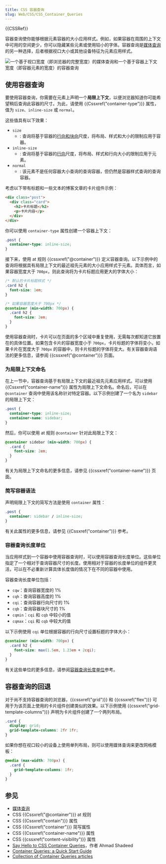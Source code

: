 ```yaml
---
title: CSS 容器查询
slug: Web/CSS/CSS_Container_Queries
---
```


{{CSSRef}}

容器查询使你能够根据元素容器的大小应用样式。例如，如果容器在周围的上下文中可用的空间更少，你可以隐藏某些元素或使用较小的字体。容器查询是[媒体查询](/zh-CN/docs/Web/CSS/Media_Queries)的另一种选择，后者根据视口大小或其他设备特征为元素应用样式。

![一个基于视口宽度（即浏览器的完整宽度）的媒体查询和一个基于容器上下文宽度（即容器元素的宽度）的容器查询](container-query.svg)

## 使用容器查询

要使用容器查询，你需要在元素上声明一个**局限上下文**，以便浏览器知道你可能希望稍后查询此容器的尺寸。为此，请使用 {{Cssxref("container-type")}} 属性，值为 `size`、`inline-size` 或 `normal`。

这些值具有以下效果：

- `size`
  - : 查询将基于容器的[行向和块向](/zh-CN/docs/Web/CSS/CSS_Logical_Properties/Basic_concepts#块向与行向尺度)尺度，将布局、样式和大小的限制应用于容器。
- `inline-size`
  - : 查询将基于容器的[行向](/zh-CN/docs/Web/CSS/CSS_Logical_Properties/Basic_concepts#块向与行向尺度)尺度，将布局、样式和行向大小的限制应用于元素。
- `normal`
  - : 该元素不是任何容器大小查询的查询容器，但仍然是容器样式查询的查询容器。

考虑以下带有标题和一些文本的博客文章的卡片组件示例：

```html
<div class="post">
  <div class="card">
    <h2>卡片标题</h2>
    <p>卡片内容</p>
  </div>
</div>
```

你可以使用 `container-type` 属性创建一个容器上下文：

```css
.post {
  container-type: inline-size;
}
```

接下来，使用 at 规则 {{cssxref("@container")}} 定义容器查询。以下示例中的查询将根据具有局限上下文的最近祖先元素的大小应用样式于元素。具体而言，如果容器宽度大于 `700px`，则此查询将为卡片标题应用更大的字体大小：

```css
/* 默认的卡片标题样式 */
.card h2 {
  font-size: 1em;
}

/* 如果容器宽度大于 700px */
@container (min-width: 700px) {
  .card h2 {
    font-size: 2em;
  }
}
```

使用容器查询时，卡片可以在页面的多个区域中重复使用，无需每次都知道它放置在的具体位置。如果包含卡片的容器宽度小于 `700px`，卡片标题的字体将变小，如果卡片在宽度大于 `700px` 的容器中，则卡片标题的字体将变大。有关容器查询语法的更多信息，请参阅 {{cssxref("@container")}} 页面。

### 为局限上下文命名

在上一节中，容器查询基于有局限上下文的最近祖先元素应用样式。可以使用 {{Cssxref("container-name")}} 属性为局限上下文命名。命名后，可以在 `@container` 查询中使用该名称针对特定容器。以下示例创建了一个名为 `sidebar` 的局限上下文：

```css
.post {
  container-type: inline-size;
  container-name: sidebar;
}
```

然后，你可以使用 at 规则 `@container` 针对此局限上下文：

```css
@container sidebar (min-width: 700px) {
  .card {
    font-size: 2em;
  }
}
```

有关为局限上下文命名的更多信息，请参见 {{cssxref("container-name")}} 页面。

### 简写容器语法

声明局限上下文的简写方法是使用 `container` 属性：

```css
.post {
  container: sidebar / inline-size;
}
```

有关此属性的更多信息，请参见 {{Cssxref("container")}} 参考。

### 容器查询长度单位

当应用样式到一个容器中使用容器查询时，可以使用容器查询长度单位。这些单位指定了一个相对于查询容器尺寸的长度。使用相对于容器的长度单位的组件更灵活，可以在不必重新计算具体长度值的情况下在不同的容器中使用。

容器查询长度单位包括：

- `cqw`：查询容器宽度的 1%
- `cqh`：查询容器高度的 1%
- `cqi`：查询容器行向尺寸的 1%
- `cqb`：查询容器块尺寸的 1%
- `cqmin`：`cqi` 和 `cqb` 中较小的值
- `cqmax`：`cqi` 和 `cqb` 中较大的值

以下示例使用 `cqi` 单位根据容器的行向尺寸设置标题的字体大小：

```css
@container (min-width: 700px) {
  .card h2 {
    font-size: max(1.5em, 1.23em + 2cqi);
  }
}
```

有关这些单位的更多信息，请参阅[容器查询长度单位](/zh-CN/docs/Web/CSS/length#容器查询长度单位)参考。

## 容器查询的回退

对于尚不支持容器查询的浏览器，{{cssxref("grid")}} 和 {{cssxref("flex")}} 可用于为该页面上使用的卡片组件创建类似的效果。以下示例使用 {{cssxref("grid-template-columns")}} 声明为卡片组件创建了一个两列布局。

```css
.card {
  display: grid;
  grid-template-columns: 2fr 1fr;
}
```

如果你想在视口较小的设备上使用单列布局，则可以使用媒体查询来更改网格模板：

```css
@media (max-width: 700px) {
  .card {
    grid-template-columns: 1fr;
  }
}
```

## 参见

- [媒体查询](/zh-CN/docs/Web/CSS/Media_Queries)
- CSS {{Cssxref("@container")}} at 规则
- CSS {{Cssxref("contain")}} 属性
- CSS {{Cssxref("container")}} 简写属性
- CSS {{Cssxref("container-name")}} 属性
- CSS {{cssxref("content-visibility")}} 属性
- [Say Hello to CSS Container Queries](https://ishadeed.com/article/say-hello-to-css-container-queries/)，作者 Ahmad Shadeed
- [Container Queries: a Quick Start Guide](https://www.oddbird.net/2021/04/05/containerqueries/)
- [Collection of Container Queries articles](https://github.com/sturobson/Awesome-Container-Queries)
